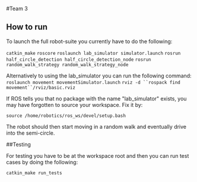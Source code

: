 #Team 3

## How to run

To launch the full robot-suite you currently have to do the following:

`catkin_make`
`roscore`
`roslaunch lab_simulator simulator.launch`
`rosrun half_circle_detection half_circle_detection_node`
`rosrun random_walk_strategy random_walk_strategy_node`

Alternatively to using the lab_simulator you can run the following command:
`roslaunch movement movementSimulator.launch`
`rviz -d ``rospack find movement``/rviz/basic.rviz`

If ROS tells you that no package with the name "lab_simulator" exists, you may have forgotten to source your workspace. Fix it by:

`source /home/robotics/ros_ws/devel/setup.bash`

The robot should then start moving in a random walk and eventually drive into the semi-circle.


##Testing

For testing you have to be at the workspace root and then you can run test cases by doing the following:

`catkin_make run_tests`
